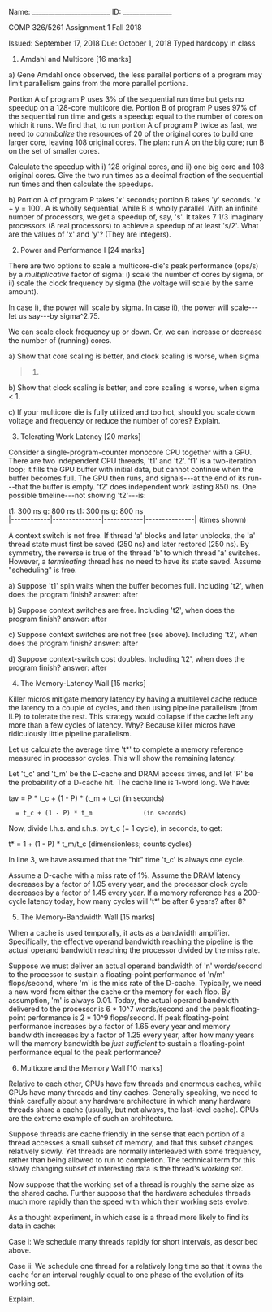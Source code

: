 Name: ________________________   ID: _______________ 

COMP 326/5261                   Assignment 1                       Fall 2018

Issued: September 17, 2018                              Due: October 1, 2018
                                                     Typed hardcopy in class
1. Amdahl and Multicore [16 marks]

a) Gene Amdahl once observed, the less parallel portions of a program may
limit parallelism gains from the more parallel portions.

Portion A of program P uses 3% of the sequential run time but gets no
speedup on a 128-core multicore die.  Portion B of program P uses 97% of the
sequential run time and gets a speedup equal to the number of cores on which
it runs.  We find that, to run portion A of program P twice as fast, we need
to _cannibalize_ the resources of 20 of the original cores to build one
larger core, leaving 108 original cores.  The plan: run A on the big core;
run B on the set of smaller cores.

Calculate the speedup with i) 128 original cores, and ii) one big core and
108 original cores.  Give the two run times as a decimal fraction of the
sequential run times and then calculate the speedups.

b) Portion A of program P takes 'x' seconds; portion B takes 'y' seconds.
'x + y = 100'.  A is wholly sequential, while B is wholly parallel.  With
an infinite number of processors, we get a speedup of, say, 's'.  It takes
7 1/3 imaginary processors (8 real processors) to achieve a speedup of at
least 's/2'.  What are the values of 'x' and 'y'?  (They are integers).

2. Power and Performance I [24 marks]

There are two options to scale a multicore-die's peak performance (ops/s) by
a _multiplicative_ factor of sigma: i) scale the number of cores by sigma,
or ii) scale the clock frequency by sigma (the voltage will scale by the
same amount).

In case  i), the power will scale by sigma.
In case ii), the power will scale---let us say---by sigma^2.75.

We can scale clock frequency up or down.  Or, we can increase or decrease
the number of (running) cores.

a) Show that core scaling is better, and clock scaling is worse, when sigma
> 1.

b) Show that clock scaling is better, and core scaling is worse, when sigma
< 1.

c) If your multicore die is fully utilized and too hot, should you scale
down voltage and frequency or reduce the number of cores?  Explain.

3. Tolerating Work Latency [20 marks]

Consider a single-program-counter monocore CPU together with a GPU.  There
are two independent CPU threads, 't1' and 't2'.  't1' is a two-iteration
loop; it fills the GPU buffer with initial data, but cannot continue when
the buffer becomes full.  The GPU then runs, and signals---at the end of
its run---that the buffer is empty.  't2' does independent work lasting
850 ns.  One possible timeline---not showing 't2'---is:

  t1: 300 ns     g: 800 ns     t1: 300 ns     g: 800 ns    
|------------|---------------|------------|---------------|   (times shown)

A context switch is not free.  If thread 'a' blocks and later unblocks, the
'a' thread state must first be saved (250 ns) and later restored (250 ns).
By symmetry, the reverse is true of the thread 'b' to which thread 'a'
switches.  However, a _terminating_ thread has no need to have its state
saved.  Assume "scheduling" is free.

a) Suppose 't1' spin waits when the buffer becomes full.  Including 't2',
when does the program finish?
                                                      answer: after

b) Suppose context switches are free.  Including 't2', when does the program
finish?
                                                      answer: after

c) Suppose context switches are not free (see above).  Including 't2', when
does the program finish?
                                                      answer: after

d) Suppose context-switch cost doubles.  Including 't2', when does the
program finish?
                                                      answer: after

4. The Memory-Latency Wall [15 marks]

Killer micros mitigate memory latency by having a multilevel cache reduce
the latency to a couple of cycles, and then using pipeline parallelism
(from ILP) to tolerate the rest.  This strategy would collapse if the cache
left any more than a few cycles of latency.  Why?  Because killer micros
have ridiculously little pipeline parallelism.

Let us calculate the average time 't*' to complete a memory reference
measured in processor cycles.  This will show the remaining latency.

Let 't_c' and 't_m' be the D-cache and DRAM access times, and let 'P' be the
probability of a D-cache hit.  The cache line is 1-word long.  We have:

  tav = P * t_c + (1 - P) * (t_m + t_c)  (in seconds)

      = t_c + (1 - P) * t_m              (in seconds)

Now, divide l.h.s. and r.h.s. by t_c (= 1 cycle), in seconds, to get:

  t*  = 1   + (1 - P) * t_m/t_c          (dimensionless; counts cycles)

In line 3, we have assumed that the "hit" time 't_c' is always one cycle.

Assume a D-cache with a miss rate of 1%.  Assume the DRAM latency decreases
by a factor of 1.05 every year, and the processor clock cycle decreases by a
factor of 1.45 every year.  If a memory reference has a 200-cycle latency
today, how many cycles will 't*' be after 6 years?  after 8?

5. The Memory-Bandwidth Wall [15 marks]

When a cache is used temporally, it acts as a bandwidth amplifier.
Specifically, the effective operand bandwidth reaching the pipeline is the
actual operand bandwidth reaching the processor divided by the miss rate.

Suppose we must deliver an actual operand bandwidth of 'n' words/second to
the processor to sustain a floating-point performance of 'n/m' flops/second,
where 'm' is the miss rate of the D-cache.  Typically, we need a new word
from either the cache or the memory for each flop.  By assumption, 'm' is
always 0.01.  Today, the actual operand bandwidth delivered to the processor
is 6 * 10^7 words/second and the peak floating-point performance is 2 * 10^9
flops/second.  If peak floating-point performance increases by a factor of
1.65 every year and memory bandwidth increases by a factor of 1.25 every year,
after how many years will the memory bandwidth be _just sufficient_ to sustain
a floating-point performance equal to the peak performance?

6. Multicore and the Memory Wall [10 marks]

Relative to each other, CPUs have few threads and enormous caches, while GPUs
have many threads and tiny caches.  Generally speaking, we need to think
carefully about any hardware architecture in which many hardware threads
share a cache (usually, but not always, the last-level cache).  GPUs are the
extreme example of such an architecture.

Suppose threads are cache friendly in the sense that each portion of a thread
accesses a small subset of memory, and that this subset changes relatively
slowly.  Yet threads are normally interleaved with some frequency, rather
than being allowed to run to completion.  The technical term for this slowly
changing subset of interesting data is the thread's _working set_.

Now suppose that the working set of a thread is roughly the same size as the
shared cache.  Further suppose that the hardware schedules threads much more
rapidly than the speed with which their working sets evolve.

As a thought experiment, in which case is a thread more likely to find its data
in cache:

Case i: We schedule many threads rapidly for short intervals, as described
above.

Case ii: We schedule one thread for a relatively long time so that it owns the
cache for an interval roughly equal to one phase of the evolution of its working
set.

Explain.

